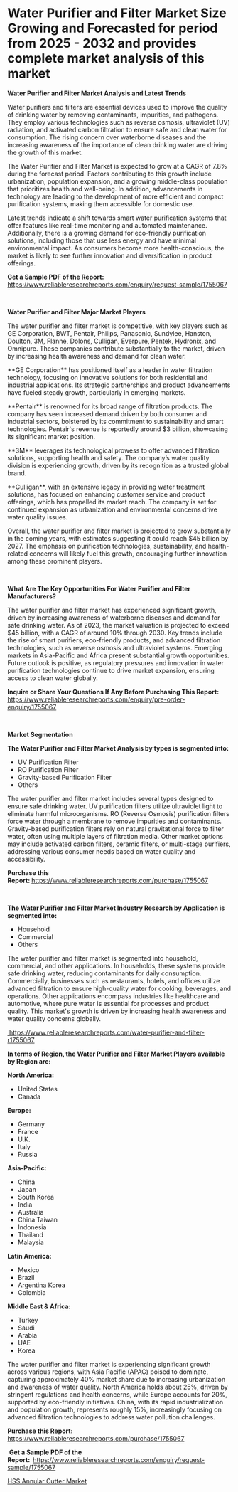 <p><h1>Water Purifier and Filter Market Size Growing and Forecasted for period from 2025 - 2032 and provides complete market analysis of this market</h1></p><p><strong>Water Purifier and Filter Market Analysis and Latest Trends</strong></p>
<p><p>Water purifiers and filters are essential devices used to improve the quality of drinking water by removing contaminants, impurities, and pathogens. They employ various technologies such as reverse osmosis, ultraviolet (UV) radiation, and activated carbon filtration to ensure safe and clean water for consumption. The rising concern over waterborne diseases and the increasing awareness of the importance of clean drinking water are driving the growth of this market.</p><p>The Water Purifier and Filter Market is expected to grow at a CAGR of 7.8% during the forecast period. Factors contributing to this growth include urbanization, population expansion, and a growing middle-class population that prioritizes health and well-being. In addition, advancements in technology are leading to the development of more efficient and compact purification systems, making them accessible for domestic use.</p><p>Latest trends indicate a shift towards smart water purification systems that offer features like real-time monitoring and automated maintenance. Additionally, there is a growing demand for eco-friendly purification solutions, including those that use less energy and have minimal environmental impact. As consumers become more health-conscious, the market is likely to see further innovation and diversification in product offerings.</p></p>
<p><strong>Get a Sample PDF of the Report:&nbsp;</strong> <a href="https://www.reliableresearchreports.com/enquiry/request-sample/1755067?utm_campaign=2295&utm_medium=2&utm_source=Github&utm_content=ia&utm_term=10042025&utm_id=water-purifier-and-filter">https://www.reliableresearchreports.com/enquiry/request-sample/1755067</a></p>
<p>&nbsp;</p>
<p><strong>Water Purifier and Filter Major Market Players</strong></p>
<p><p>The water purifier and filter market is competitive, with key players such as GE Corporation, BWT, Pentair, Philips, Panasonic, Sundylee, Hanston, Doulton, 3M, Flanne, Dolons, Culligan, Everpure, Pentek, Hydronix, and Omnipure. These companies contribute substantially to the market, driven by increasing health awareness and demand for clean water.</p><p>**GE Corporation** has positioned itself as a leader in water filtration technology, focusing on innovative solutions for both residential and industrial applications. Its strategic partnerships and product advancements have fueled steady growth, particularly in emerging markets.</p><p>**Pentair** is renowned for its broad range of filtration products. The company has seen increased demand driven by both consumer and industrial sectors, bolstered by its commitment to sustainability and smart technologies. Pentair's revenue is reportedly around $3 billion, showcasing its significant market position.</p><p>**3M** leverages its technological prowess to offer advanced filtration solutions, supporting health and safety. The company’s water quality division is experiencing growth, driven by its recognition as a trusted global brand.</p><p>**Culligan**, with an extensive legacy in providing water treatment solutions, has focused on enhancing customer service and product offerings, which has propelled its market reach. The company is set for continued expansion as urbanization and environmental concerns drive water quality issues.</p><p>Overall, the water purifier and filter market is projected to grow substantially in the coming years, with estimates suggesting it could reach $45 billion by 2027. The emphasis on purification technologies, sustainability, and health-related concerns will likely fuel this growth, encouraging further innovation among these prominent players.</p></p>
<p>&nbsp;</p>
<p><strong>What Are The Key Opportunities For Water Purifier and Filter Manufacturers?</strong></p>
<p><p>The water purifier and filter market has experienced significant growth, driven by increasing awareness of waterborne diseases and demand for safe drinking water. As of 2023, the market valuation is projected to exceed $45 billion, with a CAGR of around 10% through 2030. Key trends include the rise of smart purifiers, eco-friendly products, and advanced filtration technologies, such as reverse osmosis and ultraviolet systems. Emerging markets in Asia-Pacific and Africa present substantial growth opportunities. Future outlook is positive, as regulatory pressures and innovation in water purification technologies continue to drive market expansion, ensuring access to clean water globally.</p></p>
<p><strong>Inquire or Share Your Questions If Any Before Purchasing This Report:</strong> <a href="https://www.reliableresearchreports.com/enquiry/pre-order-enquiry/1755067?utm_campaign=2295&utm_medium=2&utm_source=Github&utm_content=ia&utm_term=10042025&utm_id=water-purifier-and-filter">https://www.reliableresearchreports.com/enquiry/pre-order-enquiry/1755067</a></p>
<p>&nbsp;</p>
<p><strong>Market Segmentation</strong></p>
<p><strong>The Water Purifier and Filter Market Analysis by types is segmented into:</strong></p>
<p><ul><li>UV Purification Filter</li><li>RO Purification Filter</li><li>Gravity-based Purification Filter</li><li>Others</li></ul></p>
<p><p>The water purifier and filter market includes several types designed to ensure safe drinking water. UV purification filters utilize ultraviolet light to eliminate harmful microorganisms. RO (Reverse Osmosis) purification filters force water through a membrane to remove impurities and contaminants. Gravity-based purification filters rely on natural gravitational force to filter water, often using multiple layers of filtration media. Other market options may include activated carbon filters, ceramic filters, or multi-stage purifiers, addressing various consumer needs based on water quality and accessibility.</p></p>
<p><strong>Purchase this Report:&nbsp;</strong><a href="https://www.reliableresearchreports.com/purchase/1755067?utm_campaign=2295&utm_medium=2&utm_source=Github&utm_content=ia&utm_term=10042025&utm_id=water-purifier-and-filter">https://www.reliableresearchreports.com/purchase/1755067</a></p>
<p>&nbsp;</p>
<p><strong>The Water Purifier and Filter Market Industry Research by Application is segmented into:</strong></p>
<p><ul><li>Household</li><li>Commercial</li><li>Others</li></ul></p>
<p><p>The water purifier and filter market is segmented into household, commercial, and other applications. In households, these systems provide safe drinking water, reducing contaminants for daily consumption. Commercially, businesses such as restaurants, hotels, and offices utilize advanced filtration to ensure high-quality water for cooking, beverages, and operations. Other applications encompass industries like healthcare and automotive, where pure water is essential for processes and product quality. This market's growth is driven by increasing health awareness and water quality concerns globally.</p></p>
<p><a href="https://www.reliableresearchreports.com/water-purifier-and-filter-r1755067?utm_campaign=2295&utm_medium=2&utm_source=Github&utm_content=ia&utm_term=10042025&utm_id=water-purifier-and-filter">&nbsp;https://www.reliableresearchreports.com/water-purifier-and-filter-r1755067</a></p>
<p><strong>In terms of Region, the Water Purifier and Filter Market Players available by Region are:</strong></p>
<p>
    <p> <strong> North America: </strong>
        <ul>
            <li>United States</li>
            <li>Canada</li>
        </ul>
        </p> 
    <p> <strong> Europe: </strong>
        <ul>
            <li>Germany</li>
            <li>France</li>
            <li>U.K.</li>
            <li>Italy</li>
            <li>Russia</li>
        </ul>
        </p> 
    <p> <strong> Asia-Pacific: </strong>
        <ul>
            <li>China</li>
            <li>Japan</li>
            <li>South Korea</li>
            <li>India</li>
            <li>Australia</li>
            <li>China Taiwan</li>
            <li>Indonesia</li>
            <li>Thailand</li>
            <li>Malaysia</li>
        </ul>
        </p> 
    <p> <strong> Latin America: </strong>
        <ul>
            <li>Mexico</li>
            <li>Brazil</li>
            <li>Argentina Korea</li>
            <li>Colombia</li>
        </ul>
        </p> 
    <p> <strong> Middle East & Africa: </strong>
        <ul>
            <li>Turkey</li>
            <li>Saudi</li>
            <li>Arabia</li>
            <li>UAE</li>
            <li>Korea</li>
        </ul>
    </p>
    </p>
<p><p>The water purifier and filter market is experiencing significant growth across various regions, with Asia Pacific (APAC) poised to dominate, capturing approximately 40% market share due to increasing urbanization and awareness of water quality. North America holds about 25%, driven by stringent regulations and health concerns, while Europe accounts for 20%, supported by eco-friendly initiatives. China, with its rapid industrialization and population growth, represents roughly 15%, increasingly focusing on advanced filtration technologies to address water pollution challenges.</p></p>
<p><strong>Purchase this Report: </strong><a href="https://www.reliableresearchreports.com/purchase/1755067?utm_campaign=2295&utm_medium=2&utm_source=Github&utm_content=ia&utm_term=10042025&utm_id=water-purifier-and-filter">https://www.reliableresearchreports.com/purchase/1755067</a></p>
<p>&nbsp;<strong>Get a Sample PDF of the Report:&nbsp;&nbsp;</strong><a href="https://www.reliableresearchreports.com/enquiry/request-sample/1755067?utm_campaign=2295&utm_medium=2&utm_source=Github&utm_content=ia&utm_term=10042025&utm_id=water-purifier-and-filter">https://www.reliableresearchreports.com/enquiry/request-sample/1755067</a></p>
<p><strong></strong></p>
<p><p><a href="https://github.com/hirtzhulstsq/Market-Research-Report-List-1/blob/main/hss-annular-cutter-market.md?utm_campaign=2295&utm_medium=2&utm_source=Github&utm_content=ia&utm_term=10042025&utm_id=water-purifier-and-filter">HSS Annular Cutter Market</a></p></p>